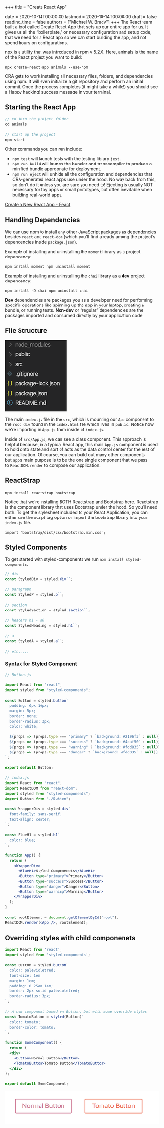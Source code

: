 +++
title = "Create React App"

date = 2020-10-14T00:00:00
lastmod = 2020-10-14T00:00:00
draft = false
reading_time = false
authors = ["Michael W. Brady"]
+++
The React team built a tool called Create React App that sets up our entire app for us. It gives us all the “boilerplate,” or necessary configuration and setup code, that we need for a React app so we can start building the app, and not spend hours on configurations.

npx is a utility that was introduced in npm v 5.2.0. Here, animals is the name of the React project you want to build:

`npx create-react-app animals --use-npm`

CRA gets to work installing all necessary files, folders, and dependencies using npm. It will even initialize a git repository and perform an initial commit. Once the process completes (it might take a while!) you should see a Happy hacking! success message in your terminal.

## Starting the React App

```jsx
// cd into the project folder
cd animals

// start up the project
npm start
```

Other commands you can run include:

- `npm test` will launch tests with the testing library `jest`.
- `npm run build` will launch the bundler and transcompiler to produce a minified bundle appropriate for deployment.
- `npm run eject` will unhide all the configuration and dependencies that CRA-generated react apps use under the hood. No way back from this, so don’t do it unless you are sure you need to! Ejecting is usually NOT necessary for toy apps or small prototypes, but often inevitable when building real-world apps.

[Create a New React App - React](https://reactjs.org/docs/create-a-new-react-app.html#create-react-app)

## Handling Dependencies

We can use npm to install any other JavaScript packages as dependencies besides `react` and `react-dom` (which you’ll find already among the project’s dependencies inside `package.json`).

Example of installing and uninstalling the `moment` library as a project dependency:

`npm install moment
npm uninstall moment`

Example of installing and uninstalling the `chai` library as a **dev** project dependency:

`npm install -D chai
npm uninstall chai`

**Dev** dependencies are packages you as a developer need for performing specific operations like spinning up the app in your laptop, creating a bundle, or running tests. **Non-dev** or “regular” dependencies are the packages imported and consumed directly by your application code.

## File Structure

![Create%20React%20App%202d5423c712d54448976ae40968375e70/Untitled.png](Create%20React%20App%202d5423c712d54448976ae40968375e70/Untitled.png)

The main `index.js` file in the `src`, which is mounting our `App` component to the `root div` found in the `index.html` file which lives in `public`. Notice how we’re importing in `App.js` from inside of `index.js`.

Inside of `src/App.js`, we can see a class component. This approach is helpful because, in a typical React app, this main `App.js` component is used to hold onto state and sort of acts as the data control center for the rest of our application. Of course, you can build out many other components but `app`’s main purpose is to be the one single component that we pass to `ReactDOM.render` to compose our application.

## ReactStrap

`npm install reactstrap bootstrap`

Notice that we’re installing BOTH Reactstrap and Bootstrap here. Reactstrap is the component library that uses Bootstrap under the hood. So you’ll need both. To get the stylesheet included to your React Application, you can either use the script tag option or import the bootstrap library into your `index.js` file.

`import 'bootstrap/dist/css/bootstrap.min.css';`

## Styled Components

To get started with styled-components we run `npm install styled-components`.

```jsx
// div
const StyledDiv = styled.div``;

// paragraph
const StyledP = styled.p``;

// section
const StyledSection = styled.section``;

// headers h1 - h6
const StyledHeading = styled.h1``;

// a
const StyledA = styled.a``;

// etc.....
```

### Syntax for Styled Component

```jsx
// Button.js

import React from "react";
import styled from "styled-components";

const Button = styled.button`
  padding: 6px 10px; 
  margin: 5px;
  border: none;
  border-radius: 3px;
  color: white; 

  ${props => (props.type === "primary" ? `background: #2196f3` : null)}
  ${props => (props.type === "success" ? `background: #4caf50` : null)}
  ${props => (props.type === "warning" ? `background: #fdd835` : null)}
  ${props => (props.type === "danger" ? `background: #fdd835` : null)}
`;

export default Button;

// index.js
import React from "react";
import ReactDOM from "react-dom";
import styled from "styled-components";
import Button from "./Button";

const WrapperDiv = styled.div`
  font-family: sans-serif;
  text-align: center;
`;

const BlueH1 = styled.h1`
  color: blue;
`;

function App() {
  return (
    <WrapperDiv>
      <BlueH1>Styled Componenets</BlueH1>
      <Button type="primary">Primary</Button>
      <Button type="success">Success</Button>
      <Button type="danger">Danger</Button>
      <Button type="warning">Warning</Button>
    </WrapperDiv>
  );
}

const rootElement = document.getElementById("root");
ReactDOM.render(<App />, rootElement);
```

## Overriding styles with child componenets

```jsx
import React from 'react';
import styled from 'styled-components';

const Button = styled.button`
  color: palevioletred;
  font-size: 1em;
  margin: 1em;
  padding: 0.25em 1em;
  border: 2px solid palevioletred;
  border-radius: 3px;
`;

// A new component based on Button, but with some override styles
const TomatoButton = styled(Button)`
  color: tomato;
  border-color: tomato;
`;

function SomeComponent() {
  return (
  <div>
    <Button>Normal Button</Button>
    <TomatoButton>Tomato Button</TomatoButton>
  </div>
);

export default SomeComponent;
```

![Create%20React%20App%202d5423c712d54448976ae40968375e70/Untitled%201.png](Create%20React%20App%202d5423c712d54448976ae40968375e70/Untitled%201.png)